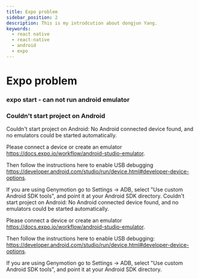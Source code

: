 ```yaml
---
title: Expo problem
sidebar_position: 2
description: This is my introdcution about dongjun Yang.
keywords:
  - react native
  - react-native
  - android
  - expo
---
```


# Expo problem

### expo start - can not run android emulator

### Couldn't start project on Android
Couldn't start project on Android: No Android connected device found, and no emulators could be started automatically.

Please connect a device or create an emulator https://docs.expo.io/workflow/android-studio-emulator.

Then follow the instructions here to enable USB debugging
https://developer.android.com/studio/run/device.html#developer-device-options. 

If you are using Genymotion go to Settings -> ADB, select "Use custom Android SDK tools", and point it at your Android SDK directory.
Couldn't start project on Android: No Android connected device found, and no emulators could be started automatically.

Please connect a device or create an emulator https://docs.expo.io/workflow/android-studio-emulator.

Then follow the instructions here to enable USB debugging:
https://developer.android.com/studio/run/device.html#developer-device-options. 

If you are using Genymotion go to Settings -> ADB, select "Use custom Android SDK tools", and point it at your Android SDK directory.
